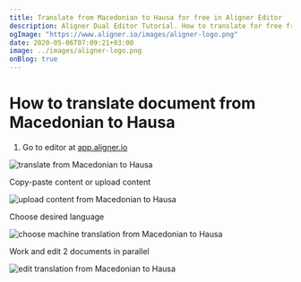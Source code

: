 ```yaml
---
title: Translate from Macedonian to Hausa for free in Aligner Editor
description: Aligner Dual Editor Tutorial. How to translate for free from Macedonian to Hausa. Aligner is multilingual document management platform. 
ogImage: "https://www.aligner.io/images/aligner-logo.png"
date: 2020-05-06T07:09:21+03:00
image: ../images/aligner-logo.png
onBlog: true
---
```


# How to translate document from Macedonian to Hausa

1. Go to editor at [app.aligner.io](https://app.aligner.io "Aligner App web page")

![translate from Macedonian to Hausa](../aligner-blank-editor.png "translate from Macedonian to Hausa")

Copy-paste content or upload content

![upload content from Macedonian to Hausa](../aligner-uploaded-document.png "upload content from Macedonian to Hausa")

Choose desired language

![choose machine translation from Macedonian to Hausa](../aligner-language-dropdown.png "choose machine translation from Macedonian to Hausa")

Work and edit 2 documents in parallel

![edit translation from Macedonian to Hausa](../aligner-double-sitded-editor.png "edit translation from Macedonian to Hausa")

